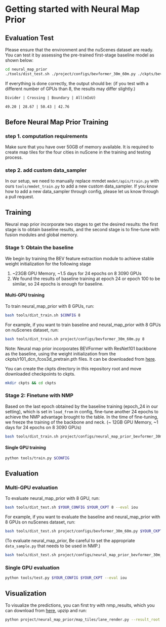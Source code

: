 # Getting started with Neural Map Prior

## Evaluation Test

Please ensure that the environment and the nuScenes dataset are ready. You can test it by assessing the pre-trained
first-stage baseline model as shown below:

```bash
cd neural_map_prior
./tools/dist_test.sh ./project/configs/bevformer_30m_60m.py ./ckpts/bevformer_epoch_24.pth 8 --eval iou
```

If everything is done correctly, the output should be:
(if you test with a different number of GPUs than 8, the results may differ slightly.)

```markdown
Divider | Crossing | Boundary | All(mIoU)

49.20 | 28.67 | 50.43 | 42.76
```

## Before Neural Map Prior Training

### step 1. computation requirements

Make sure that you have over 50GB of memory available. It is required to create map tiles for the four cities in nuScene
in the training and testing process.

### step 2. add custom data_sampler

In our setup, we need to manually replace mmdet `mmdet/apis/train.py` with ours `tools/mmdet_train.py` to add a new
custom data_sampler.
If you know how to add a new data_sampler through config, please let us know through a pull request.

## Training

Neural map prior incorporate two stages to get the desired results: the first stage is to obtain baseline results, and
the second stage is to fine-tune with fusion modules and global memory.

### Stage 1: Obtain the baseline

We begin by training the BEV feature extraction module to achieve stable weight initialization for the following stage

1. ~23GB GPU Memory, ~1.5 days for 24 epochs on 8 3090 GPUs
2. We found the results of baseline training at epoch 24 or
   epoch 100 to be similar, so 24 epochs is enough for baseline.

#### Multi-GPU training

To train neural_map_prior with 8 GPUs, run:

```bash
bash tools/dist_train.sh $CONFIG 8
```

For example, if you want to train baseline and neural_map_prior with 8 GPUs on nuScenes dataset, run:

```bash
bash tools/dist_train.sh project/configs/bevformer_30m_60m.py 8
```

Note: Neural map prior incorporates BEVFormer with ResNet101 backbone as the baseline, using the weight initialization
from
the ckpts/r101_dcn_fcos3d_pretrain.pth files. It can be downloaded
from [here](https://drive.google.com/file/d/1bkiDxA97XvhnRQnGB44ol3xwhVjGcffu/view?usp=sharing).

You can create the ckpts directory in this repository root and move downloaded checkpoints to ckpts.

```bash
mkdir ckpts && cd ckpts
```

### Stage 2: Finetune with NMP

Based on the last epoch obtained by the baseline training (epoch_24 in our setting), which is set in `load_from` in
config, fine-tune another 24 epochs to achieve the NMP advantage brought to the table. In the time of fine-tuning, we
freeze the training of the backbone and neck.
(~ 12GB GPU Memory, ~1 days for 24 epochs on 8 3090 GPUs)

```bash
bash tools/dist_train.sh project/configs/neural_map_prior_bevformer_30m_60m.py 8
```

#### Single GPU training

```bash
python tools/train.py $CONFIG
```

## Evaluation

### Multi-GPU evaluation

To evaluate neural_map_prior with 8 GPU, run:

```bash
bash tools/dist_test.sh $YOUR_CONFIG $YOUR_CKPT 8 --eval iou
```

For example, if you want to evaluate the baseline and neural_map_prior with 8 GPUs on nuScenes dataset, run:

```bash
bash tools/dist_test.sh project/configs/bevformer_30m_60m.py $YOUR_CKPT 8 --eval iou
```

(To evaluate neural_map_prior, Be careful to set the appropriate `data_sample.py` that needs to be used in NMP.)

```bash
bash tools/dist_test.sh project/configs/neural_map_prior_bevformer_30m_60m.py $YOUR_CKPT 8 --eval iou
```

### Single GPU evaluation

```bash
python tools/test.py $YOUR_CONFIG $YOUR_CKPT --eval iou
```

## Visualization

To visualize the predictions, you can first try with nmp_results, which you can download
from [here](https://drive.google.com/file/d/1vcajqEPfIJ_Vb4jrG4umoKY_qp3ZrsCE/view?usp=sharing), upzip and run:

```bash
python project/neural_map_prior/map_tiles/lane_render.py --result_root 'nmp_results'
```
